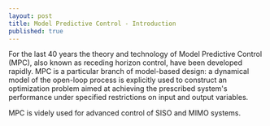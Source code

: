 ```yaml
---
layout: post
title: Model Predictive Control - Introduction
published: true
---
```


For the last 40 years the theory and technology of Model Predictive Control (MPC), also known as receding horizon control, have been developed rapidly. MPC is a particular branch of model-based design: 
a dynamical model of the open-loop process is explicitly used to construct an optimization problem aimed at achieving the prescribed system's performance under 
specified restrictions on input and output variables.

MPC is videly used for advanced control of SISO and MIMO systems. 
